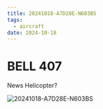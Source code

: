 ```yaml
---
title: 20241018-A7D28E-N603BS
tags:
  - aircraft
date: 2024-10-18
---
```


# BELL 407

News Helicopter?

![20241018-A7D28E-N603BS](/aircraft/20241018-A7D28E-N603BS.jpg)